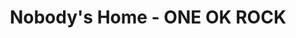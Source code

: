 ---
title: Nobody's Home - ONE OK ROCK
publishDate: 2023-05-06 00:00:00
url: https://www.youtube.com/watch?v=neKp2yjqWG4
img:  /assets/music/Nobody's Home/cap.jpg
type: Live
name: Nobody's Home Band
---